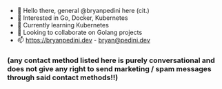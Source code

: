 - 👋 Hello there, general @bryanpedini here (cit.)
- 👀 Interested in Go, Docker, Kubernetes
- 🌱 Currently learning Kubernetes
- 💞️ Looking to collaborate on Golang projects
- 📫 https://bryanpedini.dev - bryan@pedini.dev

### (any contact method listed here is purely conversational and does not give any right to send marketing / spam messages through said contact methods!!)
